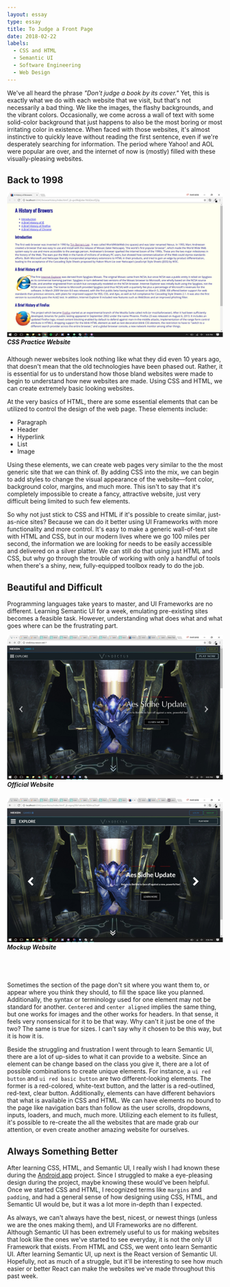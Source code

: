 ```yaml
---
layout: essay
type: essay
title: To Judge a Front Page
date: 2018-02-22
labels:
  - CSS and HTML
  - Semantic UI
  - Software Engineering
  - Web Design
---
```

We've all heard the phrase _"Don't judge a book by its cover."_ Yet, this is exactly what we do with each website that we visit, but that's not necessarily a bad thing. We like the images, the flashy backgrounds, and the vibrant colors. Occasionally, we come across a wall of text with some solid-color background that just happens to also be the most boring or most irritating color in existence. When faced with those websites, it's almost instinctive to quickly leave without reading the first sentence, even if we're desperately searching for information. The period where Yahoo! and AOL were popular are over, and the internet of now is (mostly) filled with these visually-pleasing websites. 

## Back to 1998
<div class="ui medium right floated rounded image">
  <img src="/images/semantic-ui/semantic_ui-css.png">
  <h5 style="margin-top: 0px;" class="ui center aligned header">
    CSS Practice Website
  </h5>
</div>

Although newer websites look nothing like what they did even 10 years ago, that doesn't mean that the old technologies have been phased out. Rather, it is essential for us to understand how those bland websites were made to begin to understand how new websites are made. Using CSS and HTML, we can create extremely basic looking websites.

At the very basics of HTML, there are some essential elements that can be utilized to control the design of the web page. These elements include:

<ul>
  <li>Paragraph</li>
  <li>Header</li>
  <li>Hyperlink</li>
  <li>List</li>
  <li>Image</li>
</ul>

Using these elements, we can create web pages very similar to the the most generic site that we can think of. By adding CSS into the mix, we can begin to add styles to change the visual appearance of the website—font color, background color, margins, and much more. This isn't to say that it's completely impossible to create a fancy, attractive website, just very difficult being limited to such few elements.

So why not just stick to CSS and HTML if it's possible to create similar, just-as-nice sites? Because we can do it better using UI Frameworks with more functionality and more control. It's easy to make a generic wall-of-text site with HTML and CSS, but in our modern lives where we go 100 miles per second, the information we are looking for needs to be easily accessible and delivered on a silver platter. We can still do that using just HTML and CSS, but why go through the trouble of working with only a handful of tools when there's a shiny, new, fully-equipped toolbox ready to do the job.

## Beautiful and Difficult

Programming languages take years to master, and UI Frameworks are no different. Learning Semantic UI for a week, emulating pre-existing sites becomes a feasible task. However, understanding what does what and what goes where can be the frustrating part.

<div class="ui medium centered images">
  <div class="ui rounded image">
    <img src="/images/semantic-ui/semantic_ui-official.jpg">
    <h5 style="margin-top: 0px;" class="ui center aligned header">
      Official Website
      </h5>
  </div>
  <div class="ui rounded image">
    <img src="/images/semantic-ui/semantic_ui-mockup.jpg">
    <h5 style="margin-top: 0px;" class="ui center aligned header">
      Mockup Website
    </h5>
  </div>
</div>
<br><br>

Sometimes the section of the page don't sit where you want them to, or appear where you think they should, to fill the space like you planned. Additionally, the syntax or terminology used for one element may not be standard for another. ```Centered``` and ```center aligned``` implies the same thing, but one works for images and the other works for headers. In that sense, it feels very nonsensical for it to be that way. Why can't it just be one of the two? The same is true for sizes. I can't say why it chosen to be this way, but it is how it is.

Beside the struggling and frustration I went through to learn Semantic UI, there are a lot of up-sides to what it can provide to a website. Since an element can be change based on the class you give it, there are a lot of possible combinations to create unique elements. For instance, a ```ui red button``` and ```ui red basic button``` are two different-looking elements. The former is a red-colored, white-text button, and the latter is a red-outlined, red-text, clear button. Additionally, elements can have different behaviors that what is available in CSS and HTML. We can have elements no bound to the page like navigation bars than follow as the user scrolls, dropdowns, inputs, loaders, and much, much more. Utilizing each element to its fullest, it's possible to re-create the all the websites that are made grab our attention, or even create another amazing website for ourselves.

## Always Something Better

After learning CSS, HTML, and Semantic UI, I really wish I had known these during the 
<a href="https://jsome635.github.io/projects/tipcalculator">Android app</a>
project. Since I struggled to make a eye-pleasing design during the project, maybe knowing these would've been helpful. Once we started CSS and HTML, I recognized terms like ```margins``` and ```padding```, and had a general sense of how designing using CSS, HTML, and Semantic UI would be, but it was a lot more in-depth than I expected.

As always, we can't always have the best, nicest, or newest things (unless we are the ones making them), and UI Frameworks are no different. Although Semantic UI has been extremely useful to us for making websites that look like the ones we've started to see everyday, it is not the only UI Framework that exists. From HTML and CSS, we went onto learn Semantic UI. After learning Semantic UI, up next is the React version of Semantic UI. Hopefully, not as much of a struggle, but it'll be interesting to see how much easier or better React can make the websites we've made throughout this past week. 